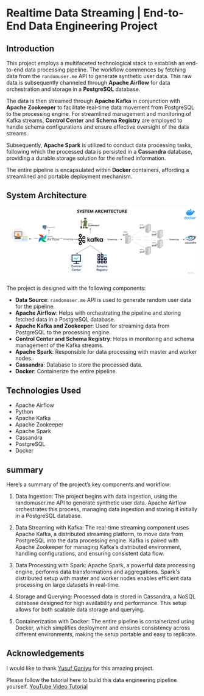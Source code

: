 # Realtime Data Streaming | End-to-End Data Engineering Project

## Introduction 
This project employs a multifaceted technological stack to establish an end-to-end data processing pipeline. The workflow commences by fetching data from the `randomuser.me` API to generate synthetic user data. This raw data is subsequently channeled through **Apache Airflow** for data orchestration and storage in a **PostgreSQL** database. 

The data is then streamed through **Apache Kafka** in conjunction with **Apache Zookeeper** to facilitate real-time data movement from PostgreSQL to the processing engine. For streamlined management and monitoring of Kafka streams, **Control Center** and **Schema Registry** are employed to handle schema configurations and ensure effective oversight of the data streams.

Subsequently, **Apache Spark** is utilized to conduct data processing tasks, following which the processed data is persisted in a **Cassandra** database, providing a durable storage solution for the refined information.

The entire pipeline is encapsulated within **Docker** containers, affording a streamlined and portable deployment mechanism. 

## System Architecture

![System Architecture](https://github.com/korikana037/realtime-data-streaming/blob/main/Data%20engineering%20architecture.png)

The project is designed with the following components:
- **Data Source**:  `randomuser.me` API is used to generate random user data for the pipeline.
- **Apache Airflow**: Helps with orchestrating the pipeline and storing fetched data in a PostgreSQL database.
- **Apache Kafka and Zookeeper**: Used for streaming data from PostgreSQL to the processing engine.
- **Control Center and Schema Registry**: Helps in monitoring and schema management of the Kafka streams.
- **Apache Spark**: Responsible for data processing with master and worker nodes.
- **Cassandra**: Database to store the processed data.
- **Docker**: Containerize the entire pipeline.

## Technologies Used

- Apache Airflow
- Python
- Apache Kafka
- Apache Zookeeper
- Apache Spark
- Cassandra
- PostgreSQL
- Docker


## summary
Here’s a summary of the project’s key components and workflow:

1. Data Ingestion: The project begins with data ingestion, using the randomuser.me API to generate synthetic user data. Apache Airflow orchestrates this process, managing data ingestion and storing it initially in a PostgreSQL database.

2. Data Streaming with Kafka: The real-time streaming component uses Apache Kafka, a distributed streaming platform, to move data from PostgreSQL into the data processing engine. Kafka is paired with Apache Zookeeper for managing Kafka's distributed environment, handling configurations, and ensuring consistent data flow.

3. Data Processing with Spark: Apache Spark, a powerful data processing engine, performs data transformations and aggregations. Spark's distributed setup with master and worker nodes enables efficient data processing on large datasets in real-time.

4. Storage and Querying: Processed data is stored in Cassandra, a NoSQL database designed for high availability and performance. This setup allows for both scalable data storage and querying.

5. Containerization with Docker: The entire pipeline is containerized using Docker, which simplifies deployment and ensures consistency across different environments, making the setup portable and easy to replicate.

## Acknowledgements
I would like to thank [Yusuf Ganiyu](https://www.linkedin.com/in/yusuf-ganiyu-b90140107/) for this amazing project. 


Please follow the tutorial here to build this data engineering pipeline yourself.
[YouTube Video Tutorial](https://www.youtube.com/watch?v=GqAcTrqKcrY)
